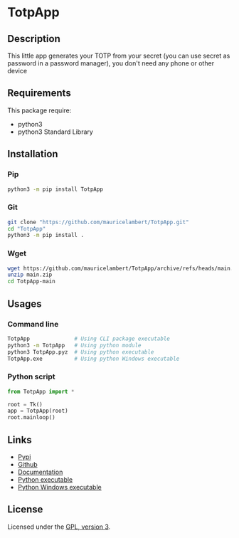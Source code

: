 # TotpApp

## Description

This little app generates your TOTP from your secret (you can use
secret as password in a password manager), you don't need any phone or
other device

## Requirements

This package require:
 - python3
 - python3 Standard Library

## Installation

### Pip

```bash
python3 -m pip install TotpApp
```

### Git

```bash
git clone "https://github.com/mauricelambert/TotpApp.git"
cd "TotpApp"
python3 -m pip install .
```

### Wget

```bash
wget https://github.com/mauricelambert/TotpApp/archive/refs/heads/main.zip
unzip main.zip
cd TotpApp-main
```

## Usages

### Command line

```bash
TotpApp              # Using CLI package executable
python3 -m TotpApp   # Using python module
python3 TotpApp.pyz  # Using python executable
TotpApp.exe          # Using python Windows executable
```

### Python script

```python
from TotpApp import *

root = Tk()
app = TotpApp(root)
root.mainloop()
```

## Links

 - [Pypi](https://pypi.org/project/TotpApp)
 - [Github](https://github.com/mauricelambert/TotpApp)
 - [Documentation](https://mauricelambert.github.io/info/python/security/TotpApp.html)
 - [Python executable](https://mauricelambert.github.io/info/python/security/TotpApp.pyz)
 - [Python Windows executable](https://mauricelambert.github.io/info/python/security/TotpApp.exe)

## License

Licensed under the [GPL, version 3](https://www.gnu.org/licenses/).
